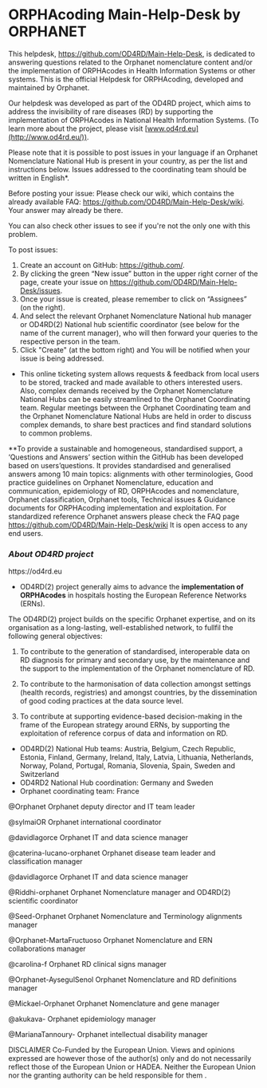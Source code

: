 # ORPHAcoding Main-Help-Desk by ORPHANET

This helpdesk, https://github.com/OD4RD/Main-Help-Desk, is dedicated to answering questions related to the Orphanet nomenclature content and/or the implementation of ORPHAcodes in Health Information Systems or other systems. This is the official Helpdesk for ORPHAcoding, developed and maintained by Orphanet.

Our helpdesk was developed as part of the OD4RD project, which aims to address the invisibility of rare diseases (RD) by supporting the implementation of ORPHAcodes in National Health Information Systems. (To learn more about the project, please visit [www.od4rd.eu](http://www.od4rd.eu/)).

Please note that it is possible to post issues in your language if an Orphanet Nomenclature National Hub is present in your country, as per the list and instructions below. Issues addressed to the coordinating team should be written in English*.

Before posting your issue: Please check our wiki, which contains the already available FAQ: https://github.com/OD4RD/Main-Help-Desk/wiki. Your answer may already be there.

You can also check other issues to see if you're not the only one with this problem.

To post issues:

1. Create an account on GitHub: https://github.com/.
2. By clicking the green “New issue” button in the upper right corner of the page, create your issue on https://github.com/OD4RD/Main-Help-Desk/issues. 
3. Once your issue is created, please remember to click on “Assignees” (on the right).
4. And select the relevant Orphanet Nomenclature National hub manager or OD4RD(2) National hub scientific coordinator (see below for the name of the current manager), who will       then forward your queries to the respective person in the team.
5. Click "Create" (at the bottom right) and You will be notified when your issue is being addressed.


* This online ticketing system allows requests & feedback from local users to be stored, tracked and made available to others interested users. Also, complex demands received by the Orphanet Nomenclature National Hubs can be easily streamlined to the Orphanet Coordinating team. Regular meetings between the Orphanet Coordinating team and the Orphanet Nomenclature National Hubs are held in order to discuss complex demands, to share best practices and find standard solutions to common problems.
 


**To provide a sustainable and homogeneous, standardised support, a ‘Questions and Answers’ section within the GitHub has been developed based on users’questions. It provides standardised and generalised answers among 10 main topics: alignments with other terminologies, Good practice guidelines on Orphanet Nomenclature, education and communication, epidemiology of RD, ORPHAcodes and nomenclature, Orphanet classification, Orphanet tools, Technical issues & Guidance documents for ORPHAcoding implementation and exploitation.  For standardized reference Orphanet answers please check the FAQ page https://github.com/OD4RD/Main-Help-Desk/wiki It is open access to any end users.  

<p><h3><i><strong> About OD4RD project</strong></i></h3></p> https://od4rd.eu

* OD4RD(2) project generally aims to advance the **implementation of ORPHAcodes** in hospitals hosting the European Reference Networks (ERNs). 

The OD4RD(2) project builds on the specific Orphanet expertise, and on its organisation as a long-lasting, well-established network, to fullfil the following general objectives:
1.	To contribute to the generation of standardised, interoperable data on RD diagnosis for primary and secondary use, by the maintenance and the support to the implementation of the Orphanet nomenclature of RD.

2.	To contribute to the harmonisation of data collection amongst settings (health records, registries) and amongst countries, by the dissemination of good coding practices at the data source level.

3.	To contribute at supporting evidence-based decision-making in the frame of the European strategy around ERNs, by supporting the exploitation of reference corpus of data and information on RD.

* OD4RD(2) National Hub teams: Austria, Belgium, Czech Republic, Estonia, Finland, Germany, Ireland, Italy, Latvia, Lithuania, Netherlands, Norway, Poland, Portugal, Romania, Slovenia, Spain, Sweden and Switzerland
* OD4RD2 National Hub coordination: Germany and Sweden
* Orphanet coordinating team: France 

@Orphanet Orphanet deputy director and IT team leader

@sylmaiOR Orphanet international coordinator

@davidlagorce Orphanet IT and data science manager

@caterina-lucano-orphanet Orphanet disease team leader and classification manager

@davidlagorce Orphanet IT and data science manager

@Riddhi-orphanet Orphanet Nomenclature manager and OD4RD(2) scientific coordinator

@Seed-Orphanet Orphanet Nomenclature and Terminology alignments manager

@Orphanet-MartaFructuoso Orphanet Nomenclature and ERN collaborations manager

@carolina-f Orphanet RD clinical signs manager

@Orphanet-AysegulSenol Orphanet Nomenclature and RD definitions manager

@Mickael-Orphanet Orphanet Nomenclature and gene manager

@akukava- Orphanet epidemiology manager

@MarianaTannoury- Orphanet intellectual disability manager

DISCLAIMER Co-Funded by the European Union. Views and opinions expressed are however those of the author(s) only and do not necessarily reflect those of the European Union or HADEA. Neither the European Union nor the granting authority can be held responsible for them .
 
